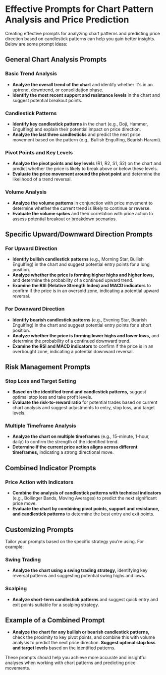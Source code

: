 # Effective Prompts for Chart Pattern Analysis and Price Prediction

Creating effective prompts for analyzing chart patterns and predicting price direction based on candlestick patterns can help you gain better insights. Below are some prompt ideas:

## General Chart Analysis Prompts

### Basic Trend Analysis
- **Analyze the overall trend of the chart** and identify whether it's in an uptrend, downtrend, or consolidation phase.
- **Identify the most recent support and resistance levels** in the chart and suggest potential breakout points.

### Candlestick Patterns
- **Identify key candlestick patterns** in the chart (e.g., Doji, Hammer, Engulfing) and explain their potential impact on price direction.
- **Analyze the last three candlesticks** and predict the next price movement based on the pattern (e.g., Bullish Engulfing, Bearish Harami).

### Pivot Points and Key Levels
- **Analyze the pivot points and key levels** (R1, R2, S1, S2) on the chart and predict whether the price is likely to break above or below these levels.
- **Evaluate the price movement around the pivot point** and determine the likelihood of a trend reversal.

### Volume Analysis
- **Analyze the volume patterns** in conjunction with price movement to determine whether the current trend is likely to continue or reverse.
- **Evaluate the volume spikes** and their correlation with price action to assess potential breakout or breakdown scenarios.

## Specific Upward/Downward Direction Prompts

### For Upward Direction
- **Identify bullish candlestick patterns** (e.g., Morning Star, Bullish Engulfing) in the chart and suggest potential entry points for a long position.
- **Analyze whether the price is forming higher highs and higher lows,** and determine the probability of a continued upward trend.
- **Examine the RSI (Relative Strength Index) and MACD indicators** to confirm if the price is in an oversold zone, indicating a potential upward reversal.

### For Downward Direction
- **Identify bearish candlestick patterns** (e.g., Evening Star, Bearish Engulfing) in the chart and suggest potential entry points for a short position.
- **Analyze whether the price is forming lower highs and lower lows,** and determine the probability of a continued downward trend.
- **Examine the RSI and MACD indicators** to confirm if the price is in an overbought zone, indicating a potential downward reversal.

## Risk Management Prompts

### Stop Loss and Target Setting
- **Based on the identified trend and candlestick patterns,** suggest optimal stop loss and take profit levels.
- **Evaluate the risk-to-reward ratio** for potential trades based on current chart analysis and suggest adjustments to entry, stop loss, and target levels.

### Multiple Timeframe Analysis
- **Analyze the chart on multiple timeframes** (e.g., 15-minute, 1-hour, daily) to confirm the strength of the identified trend.
- **Determine if the current price action aligns across different timeframes,** indicating a strong directional move.

## Combined Indicator Prompts

### Price Action with Indicators
- **Combine the analysis of candlestick patterns with technical indicators** (e.g., Bollinger Bands, Moving Averages) to predict the next significant price move.
- **Evaluate the chart by combining pivot points, support and resistance, and candlestick patterns** to determine the best entry and exit points.

## Customizing Prompts
Tailor your prompts based on the specific strategy you're using. For example:

### Swing Trading
- **Analyze the chart using a swing trading strategy,** identifying key reversal patterns and suggesting potential swing highs and lows.

### Scalping
- **Analyze short-term candlestick patterns** and suggest quick entry and exit points suitable for a scalping strategy.

## Example of a Combined Prompt
- **Analyze the chart for any bullish or bearish candlestick patterns,** check the proximity to key pivot points, and combine this with volume analysis to predict the next price direction. **Suggest optimal stop loss and target levels** based on the identified patterns.

These prompts should help you achieve more accurate and insightful analyses when working with chart patterns and predicting price movements.